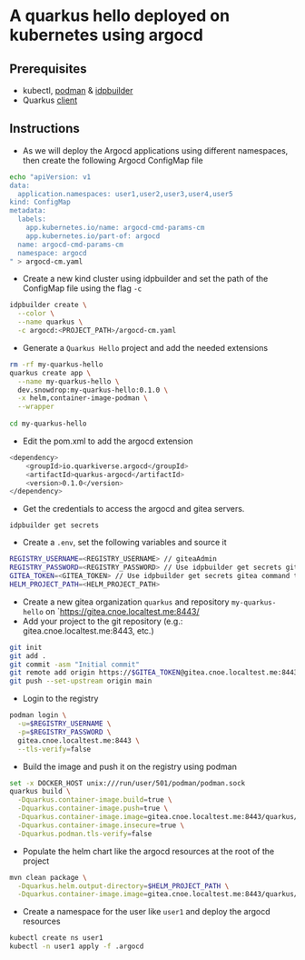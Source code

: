 # A quarkus hello deployed on kubernetes using argocd

## Prerequisites

- kubectl, [podman](https://podman.io/docs/installation) & [idpbuilder](https://github.com/cnoe-io/idpbuilder?tab=readme-ov-file#getting-started)
- Quarkus [client](https://quarkus.io/get-started/)

## Instructions

- As we will deploy the Argocd applications using different namespaces, then create the following Argocd ConfigMap file
```bash
echo "apiVersion: v1
data:
  application.namespaces: user1,user2,user3,user4,user5
kind: ConfigMap
metadata:
  labels:
    app.kubernetes.io/name: argocd-cmd-params-cm
    app.kubernetes.io/part-of: argocd
  name: argocd-cmd-params-cm
  namespace: argocd
" > argocd-cm.yaml
```
- Create a new kind cluster using idpbuilder and set the path of the ConfigMap file using the flag `-c`
```bash
idpbuilder create \
  --color \
  --name quarkus \
  -c argocd:<PROJECT_PATH>/argocd-cm.yaml
```
- Generate a `Quarkus Hello` project and add the needed extensions
```bash
rm -rf my-quarkus-hello
quarkus create app \
  --name my-quarkus-hello \
  dev.snowdrop:my-quarkus-hello:0.1.0 \
  -x helm,container-image-podman \
  --wrapper
  
cd my-quarkus-hello
```
- Edit the pom.xml to add the argocd extension
```bash
<dependency>
    <groupId>io.quarkiverse.argocd</groupId>
    <artifactId>quarkus-argocd</artifactId>
    <version>0.1.0</version>
</dependency> 
```
- Get the credentials to access the argocd and gitea servers.
```
idpbuilder get secrets
```
- Create a `.env`, set the following variables and source it
```bash
REGISTRY_USERNAME=<REGISTRY_USERNAME> // giteaAdmin
REGISTRY_PASSWORD=<REGISTRY_PASSWORD> // Use idpbuilder get secrets gitea command to got it
GITEA_TOKEN=<GITEA_TOKEN> // Use idpbuilder get secrets gitea command to got it
HELM_PROJECT_PATH=<HELM_PROJECT_PATH>
```
- Create a new gitea organization `quarkus` and repository `my-quarkus-hello` on `https://gitea.cnoe.localtest.me:8443/
- Add your project to the git repository (e.g.: gitea.cnoe.localtest.me:8443, etc.)
```bash
git init
git add .
git commit -asm "Initial commit"
git remote add origin https://$GITEA_TOKEN@gitea.cnoe.localtest.me:8443/quarkus/my-quarkus-hello.git
git push --set-upstream origin main
```
- Login to the registry
```bash
podman login \
  -u=$REGISTRY_USERNAME \
  -p=$REGISTRY_PASSWORD \
  gitea.cnoe.localtest.me:8443 \
  --tls-verify=false
```
- Build the image and push it on the registry using podman
```bash
set -x DOCKER_HOST unix:///run/user/501/podman/podman.sock
quarkus build \
  -Dquarkus.container-image.build=true \
  -Dquarkus.container-image.push=true \
  -Dquarkus.container-image.image=gitea.cnoe.localtest.me:8443/quarkus/my-quarkus-hello \
  -Dquarkus.container-image.insecure=true \
  -Dquarkus.podman.tls-verify=false
```
- Populate the helm chart like the argocd resources at the root of the project
```bash
mvn clean package \
  -Dquarkus.helm.output-directory=$HELM_PROJECT_PATH \
  -Dquarkus.container-image.image=gitea.cnoe.localtest.me:8443/quarkus/my-quarkus-hello
```
- Create a namespace for the user like `user1` and deploy the argocd resources
```bash
kubectl create ns user1
kubectl -n user1 apply -f .argocd
```
 

